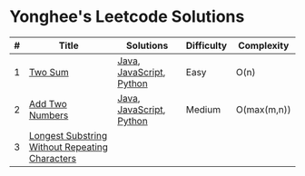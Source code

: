 # Yonghee's Leetcode Solutions

| # |                     Title                   |                                    Solutions                                     | Difficulty | Complexity |
|---|---------------------------------------------|----------------------------------------------------------------------------------|------------|------------|
| 1 | [Two Sum](https://leetcode.com/problems/two-sum/) | [Java](https://github.com/Yonghee9106/leetcode-solutions/blob/main/Java/0001_Two_Sum.java), [JavaScript](https://github.com/Yonghee9106/leetcode-solutions/blob/main/JavaScript/0001_Two_Sum.js), [Python](https://github.com/Yonghee9106/leetcode-solutions/blob/main/Python/0001_Two_Sum.py) | Easy | O(n) |
| 2 | [Add Two Numbers](https://leetcode.com/problems/add-two-numbers/) | [Java](https://github.com/Yonghee9106/leetcode-solutions/blob/main/Java/0002_Add_Two_Numbers.java), [JavaScript](https://github.com/Yonghee9106/leetcode-solutions/blob/main/JavaScript/0002_Add_Two_Numbers.js), [Python](https://github.com/Yonghee9106/leetcode-solutions/blob/main/Python/0002_Add_Two_Numbers.py) | Medium | O(max(m,n)) |
| 3 | [Longest Substring Without Repeating Characters](https://leetcode.com/problems/longest-substring-without-repeating-characters/) |
